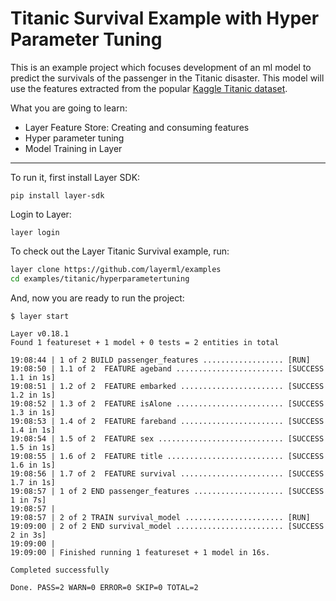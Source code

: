 # Titanic Survival Example with Hyper Parameter Tuning

This is an example project which focuses development of an ml model to predict the survivals of the passenger in the Titanic disaster. This model will use the features extracted from the popular [Kaggle Titanic dataset](https://www.kaggle.com/c/titanic/data).

What you are going to learn:
- Layer Feature Store: Creating and consuming features
- Hyper parameter tuning
- Model Training in Layer
---

To run it, first install Layer SDK:

```
pip install layer-sdk
```

Login to Layer:

```
layer login
```

To check out the Layer Titanic Survival example, run:

```bash
layer clone https://github.com/layerml/examples
cd examples/titanic/hyperparametertuning
```


And, now you are ready to run the project:

```
$ layer start

Layer v0.18.1
Found 1 featureset + 1 model + 0 tests = 2 entities in total

19:08:44 | 1 of 2 BUILD passenger_features .................. [RUN]
19:08:50 | 1.1 of 2  FEATURE ageband ........................ [SUCCESS 1.1 in 1s]
19:08:51 | 1.2 of 2  FEATURE embarked ....................... [SUCCESS 1.2 in 1s]
19:08:52 | 1.3 of 2  FEATURE isAlone ........................ [SUCCESS 1.3 in 1s]
19:08:53 | 1.4 of 2  FEATURE fareband ....................... [SUCCESS 1.4 in 1s]
19:08:54 | 1.5 of 2  FEATURE sex ............................ [SUCCESS 1.5 in 1s]
19:08:55 | 1.6 of 2  FEATURE title .......................... [SUCCESS 1.6 in 1s]
19:08:56 | 1.7 of 2  FEATURE survival ....................... [SUCCESS 1.7 in 1s]
19:08:57 | 1 of 2 END passenger_features .................... [SUCCESS 1 in 7s]
19:08:57 |
19:08:57 | 2 of 2 TRAIN survival_model ...................... [RUN]
19:09:00 | 2 of 2 END survival_model ........................ [SUCCESS 2 in 3s]
19:09:00 |
19:09:00 | Finished running 1 featureset + 1 model in 16s.

Completed successfully

Done. PASS=2 WARN=0 ERROR=0 SKIP=0 TOTAL=2
```
